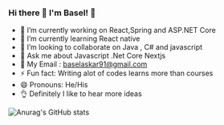 ### Hi there 👋 I'm Basel! 🙂


- 🔭 I’m currently working on React,Spring and ASP.NET Core
- 🌱 I’m currently learning React native
- 👯 I’m looking to collaborate on Java , C# and javascript
- 💬 Ask me about Javascript .Net Core Nextjs
- 📧 My Email : baselaskar91@gmail.com
- ⚡ Fun fact: Writing alot of codes learns more than courses
- 😄 Pronouns: He/His
- 👌 Definitely I like to hear more ideas


![Anurag's GitHub stats](https://github-readme-stats.vercel.app/api?username=anuraghazra&theme=cobalt&show_icons=true)
